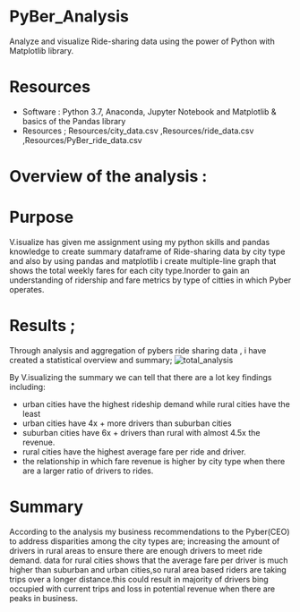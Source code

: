 # PyBer_Analysis
Analyze and visualize Ride-sharing data using the power of Python with Matplotlib library.

# Resources
- Software : Python 3.7, Anaconda, Jupyter Notebook and Matplotlib & basics of the Pandas library
- Resources ; Resources/city_data.csv ,Resources/ride_data.csv ,Resources/PyBer_ride_data.csv

# Overview of the analysis :
  
  # Purpose
   V.isualize has given me assignment using my python skills and pandas knowledge to create summary dataframe of Ride-sharing data by city type and also by using pandas and matplotlib i create multiple-line graph that shows the total weekly fares for each city type.Inorder to gain an understanding of ridership and fare metrics by type of citties in which Pyber operates.


# Results ;
Through analysis and aggregation of pybers ride sharing data , i have created a statistical overview and summary; 
![total_analysis](https://user-images.githubusercontent.com/77947860/151684712-6e0317c3-01f2-4ead-83a5-41a87b7b1c5e.png)

By V.isualizing the summary we can tell that there are a lot key findings including:
 
 - urban cities have the highest rideship demand while rural cities have the least
 - urban cities have 4x + more drivers than suburban cities
 - suburban cities have 6x + drivers than rural with almost 4.5x the revenue.
 - rural cities have the highest average  fare per ride and driver.
 - the relationship in which fare revenue is higher by city type when there are a larger ratio of drivers to rides.

# Summary
 
  According to the analysis my  business recommendations to the Pyber(CEO) to address disparities among the city types are; increasing the amount of drivers in rural areas to ensure there are enough drivers to meet ride demand. data for rural cities shows that the average fare per driver is much higher than suburban and urban cities,so rural area based riders are taking trips over a longer distance.this could result in majority of drivers bing occupied with current trips and loss in potential revenue when there are peaks in business.


